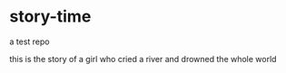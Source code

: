 # story-time
a test repo

this is the story of a girl
who cried a river and drowned the whole world
